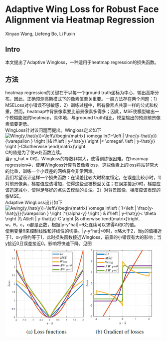 # Adaptive Wing Loss for Robust Face Alignment via Heatmap Regression
Xinyao Wang, Liefeng Bo, Li Fuxin
## Intro
本文提出了Adaptive Wingloss，一种适用于heatmap regression的损失函数。 
## 方法
heatmap regression的关键在于以每一个ground truth坐标为中心，输出高斯分布。因此，正确预测高斯模式下的像素值至关重要。一般方法存在两个问题：1）MSELoss对小错误不够敏感，2）训练过程中，所有像素点共享一样的公式和权重，然而，heatmap中背景像素要比前景像素多得多；因此，MSE使模型输出一个模糊膨胀的heatmap，具体地，与groound truth相比，模型输出的预测前景像素值要更低。  
WingLoss针对该问题而提出。Wingloss定义如下  
<img src="https://latex.codecogs.com/gif.latex?Wing(y,\hat{y})=\left\{\begin{matrix}&space;\omega&space;ln(1&plus;\left&space;|&space;\frac{y-\hat{y}}{\varepsilon&space;}&space;\right&space;|)&&space;if\left&space;|&space;y-\hat{y}&space;\right&space;|<&space;\omega\\&space;\left&space;|&space;y-\hat{y}&space;\right&space;|-C&otherwise&space;\end{matrix}\right." title="Wing(y,\hat{y})=\left\{\begin{matrix} \omega ln(1+\left | \frac{y-\hat{y}}{\varepsilon } \right |)& if\left | y-\hat{y} \right |< \omega\\ \left | y-\hat{y} \right |-C&otherwise \end{matrix}\right." />  
C的值是为了使w处函数连续。  
当y-y_hat = 0时，Wingloss的导数非常大，使得训练很困难。在hearmap regression中，使用Wingloss计算背景像素loss，这些像素上的loss将站非常大的比重，训练一个小误差的网络将会非常困难。  
我们希望设计这样一个损失函数：在误差比较大时梯度恒定，在误差比较小时，1）对前景像素，梯度值应该增加，使得这些点被模型关注；在误差接近0时，梯度应该迅速减小，使得足够好的点失去模型的关注。2）对背景图像，梯度应该表现的像MSE。  
Adaptive WingLoss设计如下  
<img src="https://latex.codecogs.com/gif.latex?Awing(y,\hat{y})=\left\{\begin{matrix}&space;\omega&space;ln\left&space;(&space;1&plus;\left&space;|&space;\frac{y-\hat{y}}{\varepsilon&space;}&space;\right&space;|^{\alpha-y}&space;\right&space;)&space;&&space;if\left&space;|&space;y-\hat{y}<&space;\theta&space;\right&space;|\\&space;A\left&space;|&space;y-\hat{y}-C&space;\right&space;|&&space;otherwise&space;\end{matrix}\right." title="Awing(y,\hat{y})=\left\{\begin{matrix} \omega ln\left ( 1+\left | \frac{y-\hat{y}}{\varepsilon } \right |^{\alpha-y} \right ) & if\left | y-\hat{y}< \theta \right |\\ A\left | y-\hat{y}-C \right |& otherwise \end{matrix}\right." />  
w，θ，ε，α都是正数，根据|y-y^hat|=θ处连续可以求得A和C的值。  
使用变量θ来控制线性和非线性的切换。|y-y^hat|<θ时，α略大于2，当y的值接近于1，α-y将约等于1，此时损失函数接近Wingloss，前景的小错误有大的影响；当y接近0且误差接近0，影响将快速下降。见图  
![img](https://raw.githubusercontent.com/terrencewayne/Paper-notes/master/images/adaptive_wing_loss.png "loss")
